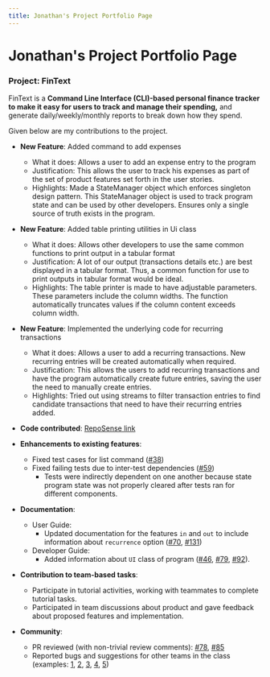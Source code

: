 ```yaml
---
title: Jonathan's Project Portfolio Page
---
```


# Jonathan's Project Portfolio Page

### Project: FinText

FinText is a **Command Line Interface (CLI)-based personal finance tracker to make it easy for users to track and manage
their spending,** and generate daily/weekly/monthly reports to break down how they spend.

Given below are my contributions to the project.

* **New Feature**: Added command to add expenses
    * What it does: Allows a user to add an expense entry to the program
    * Justification: This allows the user to track his expenses as part of the set of product features set forth in the user stories.
    * Highlights: Made a StateManager object which enforces singleton design pattern. This StateManager object is used to track program state and can be used by other developers.
                  Ensures only a single source of truth exists in the program.
* **New Feature**: Added table printing utilities in Ui class
    * What it does: Allows other developers to use the same common functions to print output in a tabular format
    * Justification: A lot of our output (transactions details etc.) are best displayed in a tabular format. Thus, a common function for use to print outputs in tabular format would be ideal.
    * Highlights: The table printer is made to have adjustable parameters. These parameters include the column widths. The function automatically truncates values if the column content exceeds column width.
* **New Feature**: Implemented the underlying code for recurring transactions
    * What it does: Allows a user to add a recurring transactions. New recurring entries will be created automatically when required.
    * Justification: This allows the users to add recurring transactions and have the program automatically create future entries, saving the user the need to manually create entries.
    * Highlights: Tried out using streams to filter transaction entries to find candidate transactions that need to have their recurring entries added.

* **Code contributed**: [RepoSense link](https://nus-cs2113-ay2324s1.github.io/tp-dashboard/?search=jonoans&breakdown=false&sort=groupTitle%20dsc&sortWithin=title&since=2023-09-22&timeframe=commit&mergegroup=&groupSelect=groupByRepos&tabOpen=true&tabType=authorship&zFR=false&tabAuthor=Jonoans&tabRepo=AY2324S1-CS2113-W12-3%2Ftp%5Bmaster%5D&authorshipIsMergeGroup=false&authorshipFileTypes=docs~functional-code~test-code&authorshipIsBinaryFileTypeChecked=false&authorshipIsIgnoredFilesChecked=false)

* **Enhancements to existing features**:
    * Fixed test cases for list command ([\#38](https://github.com/AY2324S1-CS2113-W12-3/tp/pull/38))
    * Fixed failing tests due to inter-test dependencies ([\#59](https://github.com/AY2324S1-CS2113-W12-3/tp/pull/59/files))
        * Tests were indirectly dependent on one another because state program state was not properly cleared after tests ran for different components.

* **Documentation**:
    * User Guide:
        * Updated documentation for the features `in` and `out` to include information about `recurrence` option ([\#70](https://github.com/AY2324S1-CS2113-W12-3/tp/pull/70), [\#131](https://github.com/AY2324S1-CS2113-W12-3/tp/pull/131/files))
    * Developer Guide:
        * Added information about `UI` class of program ([\#46](https://github.com/AY2324S1-CS2113-W12-3/tp/pull/46), [\#79](https://github.com/AY2324S1-CS2113-W12-3/tp/pull/79), [\#92](https://github.com/AY2324S1-CS2113-W12-3/tp/pull/92)).

* **Contribution to team-based tasks**:
    * Participate in tutorial activities, working with teammates to complete tutorial tasks.
    * Participated in team discussions about product and gave feedback about proposed features and implementation.

* **Community**:
    * PR reviewed (with non-trivial review comments): [\#78](https://github.com/AY2324S1-CS2113-W12-3/tp/pull/78), [\#85](https://github.com/AY2324S1-CS2113-W12-3/tp/pull/85)
    * Reported bugs and suggestions for other teams in the class (examples: [1](https://github.com/AY2324S1-CS2113-T18-4/tp/issues/86), [2](https://github.com/AY2324S1-CS2113-T18-4/tp/issues/92), [3](https://github.com/AY2324S1-CS2113-T18-4/tp/issues/116), [4](https://github.com/AY2324S1-CS2113-T18-4/tp/issues/122), [5](https://github.com/AY2324S1-CS2113-T18-4/tp/issues/97))
